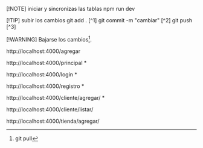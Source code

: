 [!NOTE]
iniciar y sincronizas las tablas
npm run dev

[!TIP]
subir los cambios
git add . [^1]
git commit -m "cambiar" [^2]
git push [^3]

[!WARNING]
Bajarse los cambios[^4].
[^4]: git pull


http://localhost:4000/agregar


http://localhost:4000/principal  *

http://localhost:4000/login *

http://localhost:4000/registro *



http://localhost:4000/cliente/agregar/ *

http://localhost:4000/cliente/listar/



http://localhost:4000/tienda/agregar/





